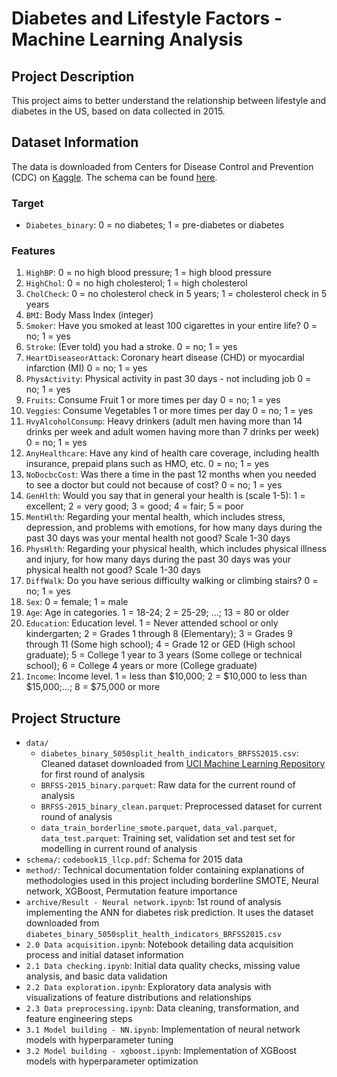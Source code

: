 # Diabetes and Lifestyle Factors - Machine Learning Analysis

## Project Description
This project aims to better understand the relationship between lifestyle and diabetes in the US, based on data collected in 2015.

## Dataset Information
The data is downloaded from Centers for Disease Control and Prevention (CDC) on [Kaggle](https://www.kaggle.com/datasets/cdc/behavioral-risk-factor-surveillance-system?select=2015.csv). The schema can be found [here](https://www.cdc.gov/brfss/annual_data/2015/pdf/codebook15_llcp.pdf).
### Target
* `Diabetes_binary`: 0 = no diabetes; 1 = pre-diabetes or diabetes
### Features
1.	`HighBP`: 0 = no high blood pressure; 1 = high blood pressure
2.	`HighChol`: 0 = no high cholesterol; 1 = high cholesterol
3.	`CholCheck`: 0 = no cholesterol check in 5 years; 1 = cholesterol check in 5 years
4.	`BMI`: Body Mass Index (integer)
5.	`Smoker`: Have you smoked at least 100 cigarettes in your entire life? 0 = no; 1 = yes
6.	`Stroke`: (Ever told) you had a stroke. 0 = no; 1 = yes
7.	`HeartDiseaseorAttack`: Coronary heart disease (CHD) or myocardial infarction (MI) 0 = no; 1 = yes
8.	`PhysActivity`: Physical activity in past 30 days - not including job 0 = no; 1 = yes
9.	`Fruits`: Consume Fruit 1 or more times per day 0 = no; 1 = yes
10.	`Veggies`: Consume Vegetables 1 or more times per day 0 = no; 1 = yes
11.	`HvyAlcoholConsump`: Heavy drinkers (adult men having more than 14 drinks per week and adult women having more than 7 drinks per week) 0 = no; 1 = yes
12.	`AnyHealthcare`: Have any kind of health care coverage, including health insurance, prepaid plans such as HMO, etc. 0 = no; 1 = yes
13.	`NoDocbcCost`: Was there a time in the past 12 months when you needed to see a doctor but could not because of cost? 0 = no; 1 = yes
14.	`GenHlth`: Would you say that in general your health is (scale 1-5): 1 = excellent; 2 = very good; 3 = good; 4 = fair; 5 = poor
15.	`MentHlth`: Regarding your mental health, which includes stress, depression, and problems with emotions, for how many days during the past 30 days was your mental health not good? Scale 1-30 days
16.	`PhysHlth`: Regarding your physical health, which includes physical illness and injury, for how many days during the past 30 days was your physical health not good? Scale 1-30 days
17.	`DiffWalk`: Do you have serious difficulty walking or climbing stairs? 0 = no; 1 = yes
18.	`Sex`: 0 = female; 1 = male
19.	`Age`: Age in categories. 1 = 18-24; 2 = 25-29; ...; 13 = 80 or older
20.	`Education`: Education level. 1 = Never attended school or only kindergarten; 2 = Grades 1 through 8 (Elementary); 3 = Grades 9 through 11 (Some high school); 4 = Grade 12 or GED (High school graduate); 5 = College 1 year to 3 years (Some college or technical school); 6 = College 4 years or more (College graduate)
21.	`Income`: Income level. 1 = less than $10,000; 2 = $10,000 to less than $15,000;...; 8 = $75,000 or more

## Project Structure
* `data/` 
    * `diabetes_binary_5050split_health_indicators_BRFSS2015.csv`: Cleaned dataset downloaded from [UCI Machine Learning Repository](https://archive.ics.uci.edu/dataset/891/cdc+diabetes+health+indicators) for first round of analysis
    * `BRFSS-2015_binary.parquet`: Raw data for the current round of analysis
    * `BRFSS-2015_binary_clean.parquet`: Preprocessed dataset for current round of analysis
    * `data_train_borderline_smote.parquet`, `data_val.parquet`, `data_test.parquet`: Training set, validation set and test set for modelling in current round of analysis
* `schema/`:
    `codebook15_llcp.pdf`: Schema for 2015 data
* `method/`: Technical documentation folder containing explanations of methodologies used in this project including borderline SMOTE, Neural network, XGBoost, Permutation feature importance
* `archive/Result - Neural network.ipynb`: 1st round of analysis implementing the ANN for diabetes risk prediction. It uses the dataset downloaded from `diabetes_binary_5050split_health_indicators_BRFSS2015.csv`
* `2.0 Data acquisition.ipynb`: Notebook detailing data acquisition process and initial dataset information
* `2.1 Data checking.ipynb`:  Initial data quality checks, missing value analysis, and basic data validation
* `2.2 Data exploration.ipynb`: Exploratory data analysis with visualizations of feature distributions and relationships
* `2.3 Data preprocessing.ipynb`: Data cleaning, transformation, and feature engineering steps
* `3.1 Model building - NN.ipynb`: Implementation of neural network models with hyperparameter tuning
* `3.2 Model building - xgboost.ipynb`: Implementation of XGBoost models with hyperparameter optimization


